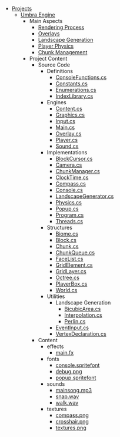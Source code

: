   * [Projects](Projects.md)
    * [Umbra Engine](UmbraEngine.md)
      * Main Aspects
        * [Rendering Process](RenderingOverview.md)
        * [Overlays](Overlays.md)
        * [Landscape Generation](LandscapeGeneration.md)
        * [Player Physics](Physics.md)
        * [Chunk Management](ChunkManagement.md)
      * Project Content
        * Source Code
          * Definitions
            * [ConsoleFunctions.cs](Code_ConsoleFunctions.md)
            * [Constants.cs](Code_Constants.md)
            * [Enumerations.cs](Code_Enumerations.md)
            * [IndexLibrary.cs](Code_IndexLibrary.md)
          * Engines
            * [Content.cs](Code_Content.md)
            * [Graphics.cs](Code_Graphics.md)
            * [Input.cs](Code_Input.md)
            * [Main.cs](Code_Main.md)
            * [Overlay.cs](Code_Overlay.md)
            * [Player.cs](Code_Player.md)
            * [Sound.cs](Code_Sound.md)
          * Implementations
            * [BlockCursor.cs](Code_BlockCursor.md)
            * [Camera.cs](Code_Camera.md)
            * [ChunkManager.cs](Code_ChunkManager.md)
            * [ClockTime.cs](Code_ClockTime.md)
            * [Compass.cs](Code_Compass.md)
            * [Console.cs](Code_Console.md)
            * [LandscapeGenerator.cs](Code_LandscapeGenerator.md)
            * [Physics.cs](Code_Physics.md)
            * [Popup.cs](Code_Popup.md)
            * [Program.cs](Code_Program.md)
            * [Threads.cs](Code_Threads.md)
          * Structures
            * [Biome.cs](Code_Biome.md)
            * [Block.cs](Code_Block.md)
            * [Chunk.cs](Code_Chunk.md)
            * [ChunkQueue.cs](Code_ChunkQueue.md)
            * [FaceList.cs](Code_FaceList.md)
            * [GridElement.cs](Code_GridElement.md)
            * [GridLayer.cs](Code_GridLayer.md)
            * [Octree.cs](Code_Octree.md)
            * [PlayerBox.cs](Code_PlayerBox.md)
            * [World.cs](Code_World.md)
          * Utilities
            * Landscape Generation
              * [BicubicArea.cs](Code_BicubicArea.md)
              * [Interpolation.cs](Code_Interpolation.md)
              * [Perlin.cs](Code_Perlin.md)
            * [EventInput.cs](Code_EventInput.md)
            * [VertexDeclaration.cs](Code_VertexDeclaration.md)
        * Content
          * effects
            * [main.fx](Effect_main.md)
          * fonts
            * [console.spritefont](Font_console.md)
            * [debug.png](Font_debug.md)
            * [popup.spritefont](Font_popup.md)
          * sounds
            * [mainsong.mp3](Song_mainsong.md)
            * [snap.wav](Sound_snap.md)
            * [walk.wav](Sound_walk.md)
          * textures
            * [compass.png](Texture_compass.md)
            * [crosshair.png](Texture_crosshair.md)
            * [textures.png](Texture_textures.md)
